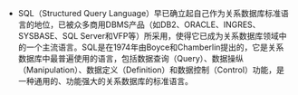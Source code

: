 - SQL（Structured Query Language）早已确立起自己作为关系数据库标准语言的地位，已被众多商用DBMS产品（如DB2、ORACLE、INGRES、SYSBASE、SQL Server和VFP等）所采用，使得它已成为关系数据库领域中的一个主流语言。SQL是在1974年由Boyce和Chamberlin提出的，它是关系数据库中最普遍使用的语言，包括数据查询（Query）、数据操纵（Manipulation）、数据定义（Definition）和数据控制（Control）功能，是一种通用的、功能强大的关系数据库的标准语言。